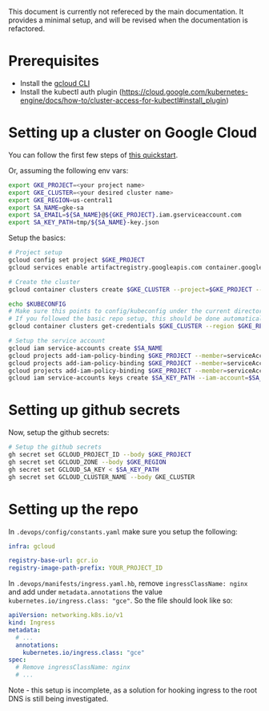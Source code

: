 This document is currently not refereced by the main documentation. It provides a minimal setup, and will be revised when the documentation is refactored.

# Prerequisites

- Install the [gcloud CLI](https://cloud.google.com/sdk/docs/install)
- Install the kubectl auth plugin (https://cloud.google.com/kubernetes-engine/docs/how-to/cluster-access-for-kubectl#install_plugin)

# Setting up a cluster on Google Cloud

You can follow the first few steps of [this quickstart](https://cloud.google.com/kubernetes-engine/docs/quickstarts/create-cluster).

Or, assuming the following env vars:
```bash
export GKE_PROJECT=<your project name>
export GKE_CLUSTER=<your desired cluster name>
export GKE_REGION=us-central1
export SA_NAME=gke-sa
export SA_EMAIL=${SA_NAME}@${GKE_PROJECT}.iam.gserviceaccount.com
export SA_KEY_PATH=tmp/${SA_NAME}-key.json
```

Setup the basics:
```bash
# Project setup
gcloud config set project $GKE_PROJECT
gcloud services enable artifactregistry.googleapis.com container.googleapis.com

# Create the cluster
gcloud container clusters create $GKE_CLUSTER --project=$GKE_PROJECT --zone=$GKE_REGION

echo $KUBECONFIG
# Make sure this points to config/kubeconfig under the current directory, otherwise the following will update your global kubeconfig
# If you followed the basic repo setup, this should be done automatically thanks to direnv and .envrc
gcloud container clusters get-credentials $GKE_CLUSTER --region $GKE_REGION --project $GKE_PROJECT

# Setup the service account
gcloud iam service-accounts create $SA_NAME
gcloud projects add-iam-policy-binding $GKE_PROJECT --member=serviceAccount:$SA_EMAIL --role=roles/container.admin
gcloud projects add-iam-policy-binding $GKE_PROJECT --member=serviceAccount:$SA_EMAIL --role=roles/artifactregistry.createOnPushWriter
gcloud projects add-iam-policy-binding $GKE_PROJECT --member=serviceAccount:$SA_EMAIL --role=roles/container.clusterViewer
gcloud iam service-accounts keys create $SA_KEY_PATH --iam-account=$SA_EMAIL
```

# Setting up github secrets

Now, setup the github secrets:
```bash
# Setup the github secrets
gh secret set GCLOUD_PROJECT_ID --body $GKE_PROJECT
gh secret set GCLOUD_ZONE --body $GKE_REGION
gh secret set GCLOUD_SA_KEY < $SA_KEY_PATH
gh secret set GCLOUD_CLUSTER_NAME --body GKE_CLUSTER
```

# Setting up the repo

In `.devops/config/constants.yaml` make sure you setup the following:
```yaml
infra: gcloud

registry-base-url: gcr.io
registry-image-path-prefix: YOUR_PROJECT_ID
```

In `.devops/manifests/ingress.yaml.hb`, remove `ingressClassName: nginx` and add under `metadata.annotations` the value `kubernetes.io/ingress.class: "gce"`. So the file should look like so:
```yaml
apiVersion: networking.k8s.io/v1
kind: Ingress
metadata:
  # ...
  annotations:
    kubernetes.io/ingress.class: "gce"    
spec:
  # Remove ingressClassName: nginx
  # ...
```

Note - this setup is incomplete, as a solution for hooking ingress to the root DNS is still being investigated.